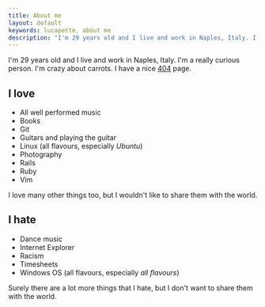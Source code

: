 ```yaml
---
title: About me
layout: default
keywords: lucapette, about me
description: "I'm 29 years old and I live and work in Naples, Italy. I'm a really curious person."
---
```

I'm 29 years old and I live and work in Naples, Italy. I'm a really curious person. I'm crazy about carrots. I have a nice [404](/404.html) page.

I love
------

- All well performed music
- Books
- Git
- Guitars and playing the guitar
- Linux (all flavours, especially *Ubuntu*)
- Photography
- Rails
- Ruby
- Vim

I love many other things too, but I wouldn't like to share them with the world.

I hate
------

- Dance music
- Internet Explorer
- Racism
- Timesheets
- Windows OS (all flavours, especially *all flavours*)

Surely there are a lot more things that I hate, but I don't want to share them with the world.
